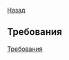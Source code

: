 [Назад](./README.md)

## Требования

[Требования](https://docs.google.com/document/d/1WiMeR3wGkP0X9Iy4vUhqT80hzJ_lYBPlX61XT4fsLzc/edit)
